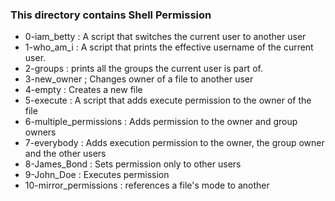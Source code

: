 ### This directory contains Shell Permission
* 0-iam_betty
:  A script that switches the current user to another user
* 1-who_am_i
:  A script that prints the effective username of the current user.
* 2-groups
:  prints all the groups the current user is part of.
* 3-new_owner
; Changes owner of a file to another user
* 4-empty
: Creates a new file
* 5-execute
: A script that adds execute permission to the owner of the file
* 6-multiple_permissions
: Adds permission to the owner and group owners
* 7-everybody
: Adds execution permission to the owner, the group owner and the other users
* 8-James_Bond
: Sets permission only to other users
* 9-John_Doe
: Executes permission
* 10-mirror_permissions
: references a file's mode to another
